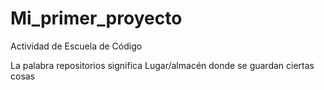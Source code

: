# Mi_primer_proyecto
Actividad de Escuela de Código 

La palabra repositorios significa Lugar/almacén donde se guardan ciertas cosas
